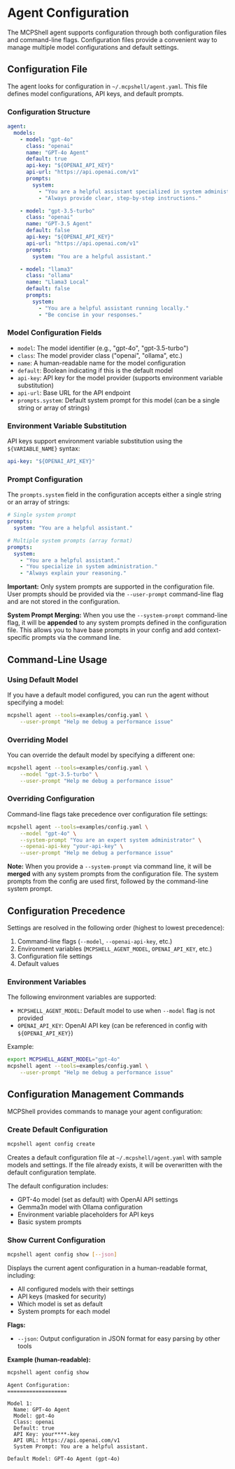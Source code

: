 # Agent Configuration

The MCPShell agent supports configuration through both configuration files and command-line flags. Configuration files provide a convenient way to manage multiple model configurations and default settings.

## Configuration File

The agent looks for configuration in `~/.mcpshell/agent.yaml`. This file defines model configurations, API keys, and default prompts.

### Configuration Structure

```yaml
agent:
  models:
    - model: "gpt-4o"
      class: "openai"
      name: "GPT-4o Agent"
      default: true
      api-key: "${OPENAI_API_KEY}"
      api-url: "https://api.openai.com/v1"
      prompts:
        system:
          - "You are a helpful assistant specialized in system administration."
          - "Always provide clear, step-by-step instructions."

    - model: "gpt-3.5-turbo"
      class: "openai"
      name: "GPT-3.5 Agent"
      default: false
      api-key: "${OPENAI_API_KEY}"
      api-url: "https://api.openai.com/v1"
      prompts:
        system: "You are a helpful assistant."

    - model: "llama3"
      class: "ollama"
      name: "Llama3 Local"
      default: false
      prompts:
        system:
          - "You are a helpful assistant running locally."
          - "Be concise in your responses."
```

### Model Configuration Fields

- `model`: The model identifier (e.g., "gpt-4o", "gpt-3.5-turbo")
- `class`: The model provider class ("openai", "ollama", etc.)
- `name`: A human-readable name for the model configuration
- `default`: Boolean indicating if this is the default model
- `api-key`: API key for the model provider (supports environment variable substitution)
- `api-url`: Base URL for the API endpoint
- `prompts.system`: Default system prompt for this model (can be a single string or array of strings)

### Environment Variable Substitution

API keys support environment variable substitution using the `${VARIABLE_NAME}` syntax:

```yaml
api-key: "${OPENAI_API_KEY}"
```

### Prompt Configuration

The `prompts.system` field in the configuration accepts either a single string or an array of strings:

```yaml
# Single system prompt
prompts:
  system: "You are a helpful assistant."

# Multiple system prompts (array format)
prompts:
  system:
    - "You are a helpful assistant."
    - "You specialize in system administration."
    - "Always explain your reasoning."
```

**Important:** Only system prompts are supported in the configuration file. User prompts should be provided via the `--user-prompt` command-line flag and are not stored in the configuration.

**System Prompt Merging:** When you use the `--system-prompt` command-line flag, it will be **appended** to any system prompts defined in the configuration file. This allows you to have base prompts in your config and add context-specific prompts via the command line.

## Command-Line Usage

### Using Default Model

If you have a default model configured, you can run the agent without specifying a model:

```bash
mcpshell agent --tools=examples/config.yaml \
    --user-prompt "Help me debug a performance issue"
```

### Overriding Model

You can override the default model by specifying a different one:

```bash
mcpshell agent --tools=examples/config.yaml \
    --model "gpt-3.5-turbo" \
    --user-prompt "Help me debug a performance issue"
```

### Overriding Configuration

Command-line flags take precedence over configuration file settings:

```bash
mcpshell agent --tools=examples/config.yaml \
    --model "gpt-4o" \
    --system-prompt "You are an expert system administrator" \
    --openai-api-key "your-api-key" \
    --user-prompt "Help me debug a performance issue"
```

**Note:** When you provide a `--system-prompt` via command line, it will be **merged** with any system prompts from the configuration file. The system prompts from the config are used first, followed by the command-line system prompt.

## Configuration Precedence

Settings are resolved in the following order (highest to lowest precedence):

1. Command-line flags (`--model`, `--openai-api-key`, etc.)
1. Environment variables (`MCPSHELL_AGENT_MODEL`, `OPENAI_API_KEY`, etc.)
1. Configuration file settings
1. Default values

### Environment Variables

The following environment variables are supported:

- `MCPSHELL_AGENT_MODEL`: Default model to use when `--model` flag is not provided
- `OPENAI_API_KEY`: OpenAI API key (can be referenced in config with `${OPENAI_API_KEY}`)

Example:

```bash
export MCPSHELL_AGENT_MODEL="gpt-4o"
mcpshell agent --tools=examples/config.yaml \
    --user-prompt "Help me debug a performance issue"
```

## Configuration Management Commands

MCPShell provides commands to manage your agent configuration:

### Create Default Configuration

```bash
mcpshell agent config create
```

Creates a default configuration file at `~/.mcpshell/agent.yaml` with sample models and settings. If the file already exists, it will be overwritten with the default configuration template.

The default configuration includes:

- GPT-4o model (set as default) with OpenAI API settings
- Gemma3n model with Ollama configuration
- Environment variable placeholders for API keys
- Basic system prompts

### Show Current Configuration

```bash
mcpshell agent config show [--json]
```

Displays the current agent configuration in a human-readable format, including:

- All configured models with their settings
- API keys (masked for security)
- Which model is set as default
- System prompts for each model

**Flags:**

- `--json`: Output configuration in JSON format for easy parsing by other tools

**Example (human-readable):**

```bash
mcpshell agent config show
```

```text
Agent Configuration:
===================

Model 1:
  Name: GPT-4o Agent
  Model: gpt-4o
  Class: openai
  Default: true
  API Key: your****-key
  API URL: https://api.openai.com/v1
  System Prompt: You are a helpful assistant.

Default Model: GPT-4o Agent (gpt-4o)
```
